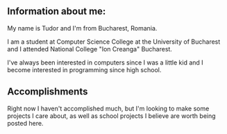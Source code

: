 ## Information about me:
My name is Tudor and I'm from Bucharest, Romania.

I am a student at Computer Science College at the University of Bucharest and I attended National College "Ion Creanga" Bucharest.

I've always been interested in computers since I was a little kid and I become interested in programming since high school.

## Accomplishments
Right now I haven't accomplished much, but I'm looking to make some projects I care about, as well as school projects I believe are worth being posted here.
